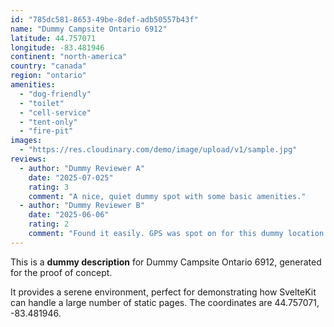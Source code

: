 ```yaml
---
id: "785dc581-8653-49be-8def-adb50557b43f"
name: "Dummy Campsite Ontario 6912"
latitude: 44.757071
longitude: -83.481946
continent: "north-america"
country: "canada"
region: "ontario"
amenities:
  - "dog-friendly"
  - "toilet"
  - "cell-service"
  - "tent-only"
  - "fire-pit"
images:
  - "https://res.cloudinary.com/demo/image/upload/v1/sample.jpg"
reviews:
  - author: "Dummy Reviewer A"
    date: "2025-07-025"
    rating: 3
    comment: "A nice, quiet dummy spot with some basic amenities."
  - author: "Dummy Reviewer B"
    date: "2025-06-06"
    rating: 2
    comment: "Found it easily. GPS was spot on for this dummy location."
---
```


This is a **dummy description** for Dummy Campsite Ontario 6912, generated for the proof of concept.

It provides a serene environment, perfect for demonstrating how SvelteKit can handle a large number of static pages. The coordinates are 44.757071, -83.481946.
